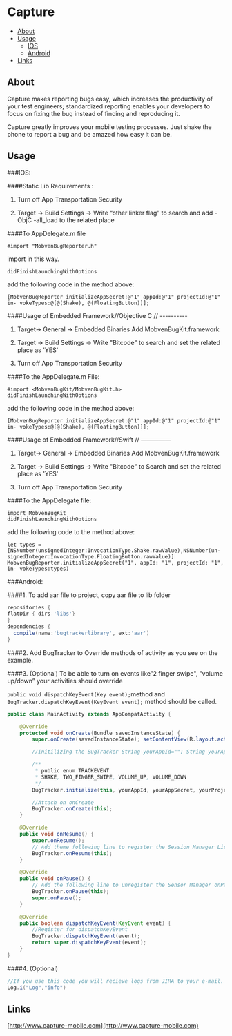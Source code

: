 
Capture
==================

  - [About](#about)
  - [Usage](#usage)
    - [IOS](#ios)
    - [Android](#android)
  - [Links](#links)


## About

Capture makes reporting bugs easy, which increases the productivity of your test engineers; standardized reporting enables your developers to focus on fixing the bug instead of finding and reproducing it.

Capture greatly improves your mobile testing processes.
Just shake the phone to report a bug and be amazed how
easy it can be.


## Usage

###IOS:

####Static Lib Requirements :

1) Turn off App Transportation Security

2) Target -> Build Settings -> Write “other linker flag” to search and add -ObjC -all_load to the related place

####To AppDelegate.m file

```
#import "MobvenBugReporter.h"
``` 
import in this way. 
```
didFinishLaunchingWithOptions
```
add the following code in the method above:

```
[MobvenBugReporter initializeAppSecret:@"1" appId:@"1" projectId:@"1" in- vokeTypes:@[@(Shake), @(FloatingButton)]];
```

####Usage of Embedded Framework//Objective C // ----------

1) Target-> General -> Embedded Binaries
Add MobvenBugKit.framework

2) Target -> Build Settings -> Write "Bitcode" to search and set the related place as 'YES'

3) Turn off App Transportation Security

####To the AppDelegate.m File:
```
#import <MobvenBugKit/MobvenBugKit.h>
didFinishLaunchingWithOptions
```
add the following code in the method above: 
```
[MobvenBugReporter initializeAppSecret:@"1" appId:@"1" projectId:@"1" in- vokeTypes:@[@(Shake), @(FloatingButton)]];
```

####Usage of Embedded Framework//Swift // —————

1) Target-> General -> Embedded Binaries
Add MobvenBugKit.framework

2) Target -> Build Settings -> Write "Bitcode" to Search and set the related place as 'YES'

3) Turn off App Transportation Security

####To the AppDelegate file:
```
import MobvenBugKit
didFinishLaunchingWithOptions
```
add the following code to the method above:
```
let types = [NSNumber(unsignedInteger:InvocationType.Shake.rawValue),NSNumber(un- signedInteger:InvocationType.FloatingButton.rawValue)]
MobvenBugReporter.initializeAppSecret("1", appId: "1", projectId: "1", in- vokeTypes:types)
```

###Android:

####1. To add aar file to project, copy aar file to lib folder

```gradle
repositories {
flatDir { dirs 'libs'} 
}
dependencies { 
  compile(name:'bugtrackerlibrary', ext:'aar')
}
```

####2. Add BugTracker to Override methods of activity as you see on the example. 

####3. (Optional) To be able to turn on events like”2 finger swipe", "volume up/down” your activities should override

```public void dispatchKeyEvent(Key event);```method and  ```BugTracker.dispatchKeyEvent(KeyEvent event);``` method should be called.

```java
public class MainActivity extends AppCompatActivity {

	@Override
	protected void onCreate(Bundle savedInstanceState) {
		super.onCreate(savedInstanceState); setContentView(R.layout.activity_main);

		//Initilizing the BugTracker String yourAppId=""; String yourAppSecret=""; String yourProjectId="";

		/**
		 * public enum TRACKEVENT
		 * SHAKE, TWO_FINGER_SWIPE, VOLUME_UP, VOLUME_DOWN 
		 */
		BugTracker.initialize(this, yourAppId, yourAppSecret, yourProjectId , BugTracker.TRACKEVENT.SHAKE, true);

		//Attach on onCreate
		BugTracker.onCreate(this);
	}

	@Override
	public void onResume() {
		super.onResume();
		// Add theme following line to register the Session Manager Listener onResume 
		BugTracker.onResume(this);
	}

	@Override
	public void onPause() {
		// Add the following line to unregister the Sensor Manager onPause 
		BugTracker.onPause(this);
		super.onPause();
	}

	@Override
	public boolean dispatchKeyEvent(KeyEvent event) {
		//Register for dispatchKeyEvent 
		BugTracker.dispatchKeyEvent(event);
		return super.dispatchKeyEvent(event);
	}
}
```

####4. (Optional) 

```java
//If you use this code you will recieve logs from JIRA to your e-mail.
Log.i("Log","info")
```

## Links
[http://www.capture-mobile.com](http://www.capture-mobile.com)
